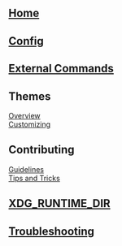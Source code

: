 ## [Home](Home)
## [Config](Config)
## [External Commands](External-Commands)
## Themes
[Overview](Themes)\
[Customizing](Customizing-Themes)
## Contributing
[Guidelines](https://github.com/leftwm/leftwm/blob/master/CONTRIBUTING.md)\
[Tips and Tricks](Contributing-to-Leftwm---Tips-and-Tricks)
## [XDG_RUNTIME_DIR](XDG_RUNTIME_DIR)
## [Troubleshooting](Troubleshooting)